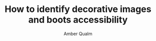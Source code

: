 ---
layout: post
title: "How to identify decorative images and boots accessibility"
link: "https://www.a11y-collective.com/blog/alt-text-for-decorative-images"
author: Amber Qualm
published_date: 07/11/2024
description: "Boost accessibility and user experience by mastering decorative images. Learn best practices for empty alt attributes and inclusive design."
language: en
categories: "accessibilité design développement"
tags: "accessibilité design développement"
og-tags: "accessibilité design développement"
permalink: /:categories/:year/:month/:day/:title/
---